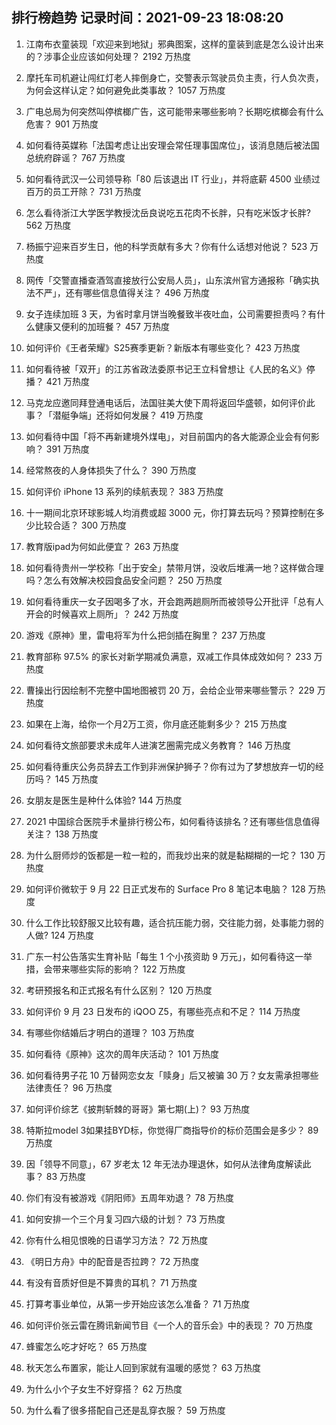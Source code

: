 
## 排行榜趋势 记录时间：2021-09-23 18:08:20
  
  1. 江南布衣童装现「欢迎来到地狱」邪典图案，这样的童装到底是怎么设计出来的？涉事企业应该如何处理？ 2192 万热度
    
  2. 摩托车司机避让闯红灯老人摔倒身亡，交警表示驾驶员负主责，行人负次责，为何会这样认定？如何避免此类事故？ 1057 万热度
    
  3. 广电总局为何突然叫停槟榔广告，这可能带来哪些影响？长期吃槟榔会有什么危害？ 901 万热度
    
  4. 如何看待英媒称「法国考虑让出安理会常任理事国席位」，该消息随后被法国总统府辟谣？ 767 万热度
    
  5. 如何看待武汉一公司领导称「80 后该退出 IT 行业」，并将底薪 4500 业绩过百万的员工开除？ 731 万热度
    
  6. 怎么看待浙江大学医学教授沈岳良说吃五花肉不长胖，只有吃米饭才长胖? 562 万热度
    
  7. 杨振宁迎来百岁生日，他的科学贡献有多大？你有什么话想对他说？ 523 万热度
    
  8. 网传「交警直播查酒驾直接放行公安局人员」，山东滨州官方通报称「确实执法不严」，还有哪些信息值得关注？ 496 万热度
    
  9. 女子连续加班 3 天，为省时拿月饼当晚餐致半夜吐血，公司需要担责吗？有什么健康又便利的加班餐？ 457 万热度
    
  10. 如何评价《王者荣耀》S25赛季更新？新版本有哪些变化？ 423 万热度
    
  11. 如何看待被「双开」的江苏省政法委原书记王立科曾想让《人民的名义》停播？ 421 万热度
    
  12. 马克龙应邀同拜登通电话后，法国驻美大使下周将返回华盛顿，如何评价此事？「潜艇争端」还将如何发展？ 419 万热度
    
  13. 如何看待中国「将不再新建境外煤电」，对目前国内的各大能源企业会有何影响？ 391 万热度
    
  14. 经常熬夜的人身体损失了什么？ 390 万热度
    
  15. 如何评价 iPhone 13 系列的续航表现？ 383 万热度
    
  16. 十一期间北京环球影城人均消费或超 3000 元，你打算去玩吗？预算控制在多少比较合适？ 300 万热度
    
  17. 教育版ipad为何如此便宜？ 263 万热度
    
  18. 如何看待贵州一学校称「出于安全」禁带月饼，没收后堆满一地？这样做合理吗？怎么有效解决校园食品安全问题？ 250 万热度
    
  19. 如何看待重庆一女子因喝多了水，开会跑两趟厕所而被领导公开批评「总有人开会的时候喜欢上厕所」？ 242 万热度
    
  20. 游戏《原神》里，雷电将军为什么把剑插在胸里？ 237 万热度
    
  21. 教育部称 97.5% 的家长对新学期减负满意，双减工作具体成效如何？ 233 万热度
    
  22. 曹操出行因绘制不完整中国地图被罚 20 万，会给企业带来哪些警示？ 229 万热度
    
  23. 如果在上海，给你一个月2万工资，你月底还能剩多少？ 215 万热度
    
  24. 如何看待文旅部要求未成年人进演艺圈需完成义务教育？ 146 万热度
    
  25. 如何看待重庆公务员辞去工作到非洲保护狮子？你有过为了梦想放弃一切的经历吗？ 145 万热度
    
  26. 女朋友是医生是种什么体验? 144 万热度
    
  27. 2021 中国综合医院手术量排行榜公布，如何看待该排名？还有哪些信息值得关注？ 138 万热度
    
  28. 为什么厨师炒的饭都是一粒一粒的，而我炒出来的就是黏糊糊的一坨？ 130 万热度
    
  29. 如何评价微软于 9 月 22 日正式发布的 Surface Pro 8 笔记本电脑？ 128 万热度
    
  30. 什么工作比较舒服又比较有趣，适合抗压能力弱，交往能力弱，处事能力弱的人做? 124 万热度
    
  31. 广东一村公告落实生育补贴「每生 1 个小孩资助 9 万元」，如何看待这一举措，会带来哪些实际的影响？ 122 万热度
    
  32. 考研预报名和正式报名有什么区别？ 120 万热度
    
  33. 如何评价 9 月 23 日发布的 iQOO Z5，有哪些亮点和不足？ 114 万热度
    
  34. 有哪些你结婚后才明白的道理？ 103 万热度
    
  35. 如何看待《原神》这次的周年庆活动？ 101 万热度
    
  36. 如何看待男子花 10 万替网恋女友「赎身」后又被骗 30 万？女友需承担哪些法律责任？ 96 万热度
    
  37. 如何评价综艺《披荆斩棘的哥哥》第七期(上)？ 93 万热度
    
  38. 特斯拉model 3如果挂BYD标，你觉得厂商指导价的标价范围会是多少？ 89 万热度
    
  39. 因「领导不同意」，67 岁老太 12 年无法办理退休，如何从法律角度解读此事？ 83 万热度
    
  40. 你们有没有被游戏《阴阳师》五周年劝退？ 78 万热度
    
  41. 如何安排一个三个月复习四六级的计划？ 73 万热度
    
  42. 你有什么相见恨晚的日语学习方法？ 72 万热度
    
  43. 《明日方舟》中的配音是否拉跨？ 72 万热度
    
  44. 有没有音质好但是不算贵的耳机？ 71 万热度
    
  45. 打算考事业单位，从第一步开始应该怎么准备？ 71 万热度
    
  46. 如何评价张云雷在腾讯新闻节目《一个人的音乐会》中的表现？ 70 万热度
    
  47. 蜂蜜怎么吃才好吃？ 65 万热度
    
  48. 秋天怎么布置家，能让人回到家就有温暖的感觉？ 63 万热度
    
  49. 为什么小个子女生不好穿搭？ 62 万热度
    
  50. 为什么看了很多搭配自己还是乱穿衣服？ 59 万热度
    